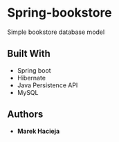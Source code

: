 # Spring-bookstore
Simple bookstore database model

## Built With

* Spring boot
* Hibernate
* Java Persistence API
* MySQL

## Authors

* **Marek Hacieja** 
